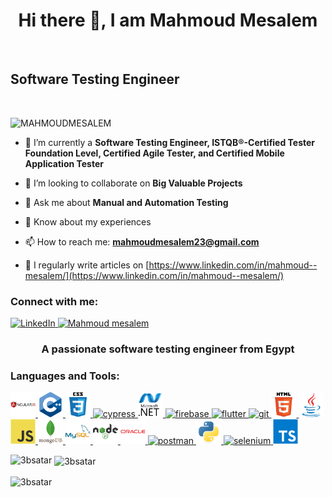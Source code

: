 <h1 align ="center"> Hi there 👋, I am Mahmoud Mesalem</h1>

<br>

<h2> Software Testing Engineer</h2>

<br>

<p align="left"> <img src="https://komarev.com/ghpvc/?username=Mahmoud-Mesalem&label=Profile%20views&color=0e75b6&style=flat" alt="MAHMOUDMESALEM" /> </p>

- 🌱 I’m currently a **Software Testing Engineer, ISTQB®-Certified Tester Foundation Level, Certified Agile Tester, and Certified Mobile Application Tester**

- 👯 I’m looking to collaborate on **Big Valuable Projects**

- 💬 Ask me about **Manual and Automation Testing**

<!--- - ⚒️ Currently working on a simple Operating system and DataMining-Algorithms-ToolKit Python package  -->

<!--- - 🤝 I’m looking for help with **Finding internship or part-time job** -->

- 📄 Know about my experiences

- 📫 How to reach me: **mahmoudmesalem23@gmail.com**

- 📝 I regularly write articles on [https://www.linkedin.com/in/mahmoud--mesalem/](https://www.linkedin.com/in/mahmoud--mesalem/)


<h3 align="left">Connect with me:</h3>
<p align="left">
<a href="https://www.linkedin.com/in/mahmoud--mesalem/">
  <img src="https://upload.wikimedia.org/wikipedia/commons/c/ca/LinkedIn_logo_initials.png" alt="LinkedIn" width="40" height="30">
</a>

<a href="https://www.facebook.com/mahmoud.mesalem.2025">
  <img src="https://raw.githubusercontent.com/rahuldkjain/github-profile-readme-generator/master/src/images/icons/Social/facebook.svg" alt="Mahmoud mesalem" width="40" height="30">
</a>
</p>

<h3 align="center">A passionate software testing engineer from Egypt</h3>

<p align="left">
</p>

<h3 align="left">Languages and Tools:</h3>
<p align="left"> <a href="https://angular.io" target="_blank" rel="noreferrer"> <img src="https://raw.githubusercontent.com/devicons/devicon/master/icons/angularjs/angularjs-original-wordmark.svg" alt="angularjs" width="40" height="40"/> </a> <a href="https://www.w3schools.com/cpp/" target="_blank" rel="noreferrer"> <img src="https://raw.githubusercontent.com/devicons/devicon/master/icons/cplusplus/cplusplus-original.svg" alt="cplusplus" width="40" height="40"/> </a> <a href="https://www.w3schools.com/css/" target="_blank" rel="noreferrer"> <img src="https://raw.githubusercontent.com/devicons/devicon/master/icons/css3/css3-original-wordmark.svg" alt="css3" width="40" height="40"/> </a> <a href="https://www.cypress.io" target="_blank" rel="noreferrer"> <img src="https://raw.githubusercontent.com/simple-icons/simple-icons/6e46ec1fc23b60c8fd0d2f2ff46db82e16dbd75f/icons/cypress.svg" alt="cypress" width="40" height="40"/> </a> <a href="https://dotnet.microsoft.com/" target="_blank" rel="noreferrer"> <img src="https://raw.githubusercontent.com/devicons/devicon/master/icons/dot-net/dot-net-original-wordmark.svg" alt="dotnet" width="40" height="40"/> </a> <a href="https://firebase.google.com/" target="_blank" rel="noreferrer"> <img src="https://www.vectorlogo.zone/logos/firebase/firebase-icon.svg" alt="firebase" width="40" height="40"/> </a> <a href="https://flutter.dev" target="_blank" rel="noreferrer"> <img src="https://www.vectorlogo.zone/logos/flutterio/flutterio-icon.svg" alt="flutter" width="40" height="40"/> </a> <a href="https://git-scm.com/" target="_blank" rel="noreferrer"> <img src="https://www.vectorlogo.zone/logos/git-scm/git-scm-icon.svg" alt="git" width="40" height="40"/> </a> <a href="https://www.w3.org/html/" target="_blank" rel="noreferrer"> <img src="https://raw.githubusercontent.com/devicons/devicon/master/icons/html5/html5-original-wordmark.svg" alt="html5" width="40" height="40"/> </a> <a href="https://www.java.com" target="_blank" rel="noreferrer"> <img src="https://raw.githubusercontent.com/devicons/devicon/master/icons/java/java-original.svg" alt="java" width="40" height="40"/> </a> <a href="https://developer.mozilla.org/en-US/docs/Web/JavaScript" target="_blank" rel="noreferrer"> <img src="https://raw.githubusercontent.com/devicons/devicon/master/icons/javascript/javascript-original.svg" alt="javascript" width="40" height="40"/> </a> <a href="https://www.mongodb.com/" target="_blank" rel="noreferrer"> <img src="https://raw.githubusercontent.com/devicons/devicon/master/icons/mongodb/mongodb-original-wordmark.svg" alt="mongodb" width="40" height="40"/> </a> <a href="https://www.mysql.com/" target="_blank" rel="noreferrer"> <img src="https://raw.githubusercontent.com/devicons/devicon/master/icons/mysql/mysql-original-wordmark.svg" alt="mysql" width="40" height="40"/> </a> <a href="https://nodejs.org" target="_blank" rel="noreferrer"> <img src="https://raw.githubusercontent.com/devicons/devicon/master/icons/nodejs/nodejs-original-wordmark.svg" alt="nodejs" width="40" height="40"/> </a> <a href="https://www.oracle.com/" target="_blank" rel="noreferrer"> <img src="https://raw.githubusercontent.com/devicons/devicon/master/icons/oracle/oracle-original.svg" alt="oracle" width="40" height="40"/> </a> <a href="https://postman.com" target="_blank" rel="noreferrer"> <img src="https://www.vectorlogo.zone/logos/getpostman/getpostman-icon.svg" alt="postman" width="40" height="40"/> </a> <a href="https://www.python.org" target="_blank" rel="noreferrer"> <img src="https://raw.githubusercontent.com/devicons/devicon/master/icons/python/python-original.svg" alt="python" width="40" height="40"/> </a> <a href="https://www.selenium.dev" target="_blank" rel="noreferrer"> <img src="https://raw.githubusercontent.com/detain/svg-logos/780f25886640cef088af994181646db2f6b1a3f8/svg/selenium-logo.svg" alt="selenium" width="40" height="40"/> </a> <a href="https://www.typescriptlang.org/" target="_blank" rel="noreferrer"> <img src="https://raw.githubusercontent.com/devicons/devicon/master/icons/typescript/typescript-original.svg" alt="typescript" width="40" height="40"/> </a> </p>

<p><img align="left" src="https://github-readme-stats.vercel.app/api/top-langs?username=3bsatar&show_icons=true&locale=en&layout=compact" alt="3bsatar" /></p>

<p>&nbsp;<img align="center" src="https://github-readme-stats.vercel.app/api?username=3bsatar&show_icons=true&locale=en" alt="3bsatar" /></p>

<p><img align="center" src="https://github-readme-streak-stats.herokuapp.com/?user=3bsatar&" alt="3bsatar" /></p>
